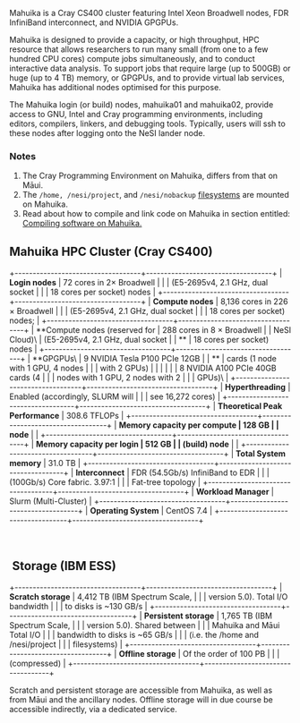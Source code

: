 Mahuika is a Cray CS400 cluster featuring Intel Xeon Broadwell nodes,
FDR InfiniBand interconnect, and NVIDIA GPGPUs.

Mahuika is designed to provide a capacity, or high throughput, HPC
resource that allows researchers to run many small (from one to a few
hundred CPU cores) compute jobs simultaneously, and to conduct
interactive data analysis. To support jobs that require large (up to
500GB) or huge (up to 4 TB) memory, or GPGPUs, and to provide virtual
lab services, Mahuika has additional nodes optimised for this purpose.

The Mahuika login (or build) nodes, mahuika01 and mahuika02, provide
access to GNU, Intel and Cray programming environments, including
editors, compilers, linkers, and debugging tools. Typically, users will
ssh to these nodes after logging onto the NeSI lander node.

### Notes

1.  The Cray Programming Environment on Mahuika, differs from that on
    Māui.
2.  The `/home, /nesi/project`, and `/nesi/nobackup`
    [filesystems](https://support.nesi.org.nz/hc/en-gb/articles/360000177256)
    are mounted on Mahuika.
3.  Read about how to compile and link code on Mahuika in section
    entitled: [Compiling software on
    Mahuika.](https://support.nesi.org.nz/hc/en-gb/articles/360000329015)

Mahuika HPC Cluster (Cray CS400)
--------------------------------

+-----------------------------------+-----------------------------------+
| **Login nodes**                   | 72 cores in 2× Broadwell          |
|                                   | (E5-2695v4, 2.1 GHz, dual socket  |
|                                   | 18 cores per socket) nodes        |
+-----------------------------------+-----------------------------------+
| **Compute nodes**                 | 8,136 cores in 226 × Broadwell    |
|                                   | (E5-2695v4, 2.1 GHz, dual socket  |
|                                   | 18 cores per socket) nodes;       |
+-----------------------------------+-----------------------------------+
| **Compute nodes (reserved for     | 288 cores in 8 × Broadwell        |
| NeSI Cloud)\                      | (E5-2695v4, 2.1 GHz, dual socket  |
| **                                | 18 cores per socket) nodes        |
+-----------------------------------+-----------------------------------+
| **GPGPUs\                         | 9 NVIDIA Tesla P100 PCIe 12GB     |
| **                                | cards (1 node with 1 GPU, 4 nodes |
|                                   | with 2 GPUs)                      |
|                                   |                                   |
|                                   | 8 NVIDIA A100 PCIe 40GB cards (4  |
|                                   | nodes with 1 GPU, 2 nodes with 2  |
|                                   | GPUs)\                            |
+-----------------------------------+-----------------------------------+
| **Hyperthreading**                | Enabled (accordingly, SLURM will  |
|                                   | see 16,272 cores)                 |
+-----------------------------------+-----------------------------------+
| **Theoretical Peak Performance**  | 308.6 TFLOPs                      |
+-----------------------------------+-----------------------------------+
| **Memory capacity per compute     | 128 GB                            |
| node**                            |                                   |
+-----------------------------------+-----------------------------------+
| **Memory capacity per login       | 512 GB                            |
| (build) node**                    |                                   |
+-----------------------------------+-----------------------------------+
| **Total System memory**           | 31.0 TB                           |
+-----------------------------------+-----------------------------------+
| **Interconnect**                  | FDR (54.5Gb/s) InfiniBand to EDR  |
|                                   | (100Gb/s) Core fabric. 3.97:1     |
|                                   | Fat-tree topology                 |
+-----------------------------------+-----------------------------------+
| **Workload Manager**              | Slurm (Multi-Cluster)             |
+-----------------------------------+-----------------------------------+
| **Operating System**              | CentOS 7.4                        |
+-----------------------------------+-----------------------------------+

 

 Storage (IBM ESS)
------------------

+-----------------------------------+-----------------------------------+
| **Scratch storage**               | 4,412 TB (IBM Spectrum Scale,     |
|                                   | version 5.0). Total I/O bandwidth |
|                                   | to disks is \~130 GB/s            |
+-----------------------------------+-----------------------------------+
| **Persistent storage**            | 1,765 TB (IBM Spectrum Scale,     |
|                                   | version 5.0). Shared between      |
|                                   | Mahuika and Māui Total I/O        |
|                                   | bandwidth to disks is \~65 GB/s   |
|                                   | (i.e. the /home and /nesi/project |
|                                   | filesystems)                      |
+-----------------------------------+-----------------------------------+
| **Offline storage**               | Of the order of 100 PB            |
|                                   | (compressed)                      |
+-----------------------------------+-----------------------------------+

Scratch and persistent storage are accessible from Mahuika, as well as
from Māui and the ancillary nodes. Offline storage will in due course be
accessible indirectly, via a dedicated service.

 

 
